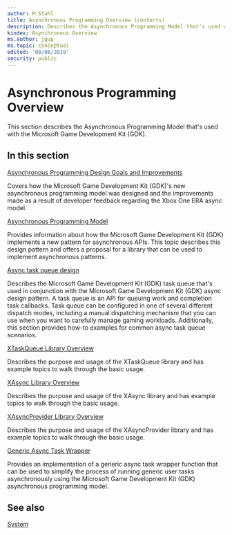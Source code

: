 ```yaml
---
author: M-Stahl
title: Asynchronous Programming Overview (contents)
description: Describes the Asynchronous Programming Model that's used with the Microsoft Game Development Kit (GDK).
kindex: Asynchronous Overview
ms.author: jgup
ms.topic: conceptual
edited: '08/08/2019'
security: public
---
```


# Asynchronous Programming Overview

This section describes the Asynchronous Programming Model that's used with the Microsoft Game Development Kit (GDK).

## In this section

[Asynchronous Programming Design Goals and Improvements](async-whitepaper.md)

Covers how the Microsoft Game Development Kit (GDK)'s new asynchronous programming model was designed and the improvements made as a result of developer feedback regarding the Xbox One ERA async model.

[Asynchronous Programming Model](async-programming-model.md)

Provides information about how the Microsoft Game Development Kit (GDK) implements a new pattern for asynchronous APIs. 
This topic describes this design pattern and offers a proposal for a library that can be used to 
implement asynchronous patterns.

[Async task queue design](async-task-queue-design.md)

Describes the Microsoft Game Development Kit (GDK) task queue that's used in conjunction with the Microsoft Game Development Kit (GDK) 
async design pattern. A task queue is an API for queuing work and completion task callbacks. 
Task queue can be configured in one of several different dispatch modes, including a manual 
dispatching mechanism that you can use when you want to carefully manage gaming workloads. 
Additionally, this section provides how-to examples for common async task queue scenarios.

[XTaskQueue Library Overview](async-libraries/async-library-xtaskqueue.md)

Describes the purpose and usage of the XTaskQueue library and has example topics to walk through the basic usage.

[XAsync Library Overview](async-libraries/async-library-xasync.md)

Describes the purpose and usage of the XAsync library and has example topics to walk through the basic usage.

[XAsyncProvider Library Overview](async-libraries/async-library-xasyncprovider.md)

Describes the purpose and usage of the XAsyncProvider library and has example topics to walk through the basic usage.

[Generic Async Task Wrapper](async-task-function-example.md)

Provides an implementation of a generic async task wrapper function that can be used to simplify the process of running generic user tasks asynchronously using the Microsoft Game Development Kit (GDK) asynchronous programming model.

## See also

[System](../gc-system-toc.md)